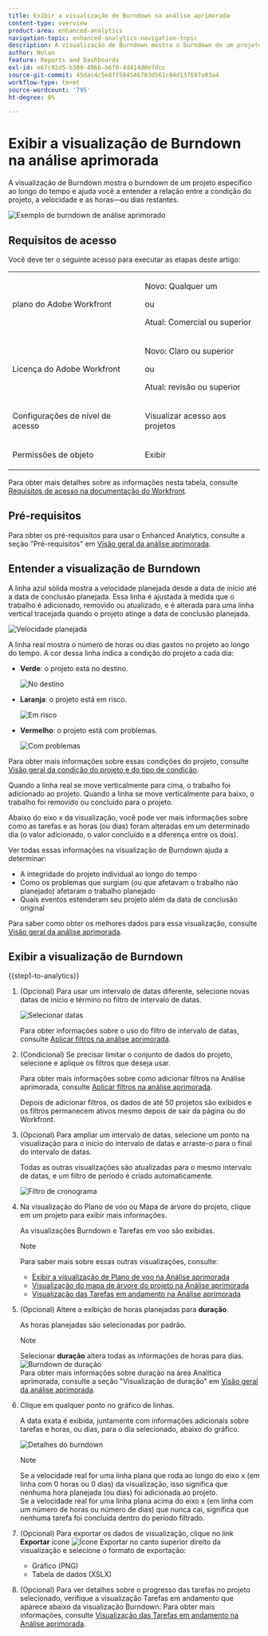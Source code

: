 ```yaml
---
title: Exibir a visualização de Burndown na análise aprimorada
content-type: overview
product-area: enhanced-analytics
navigation-topic: enhanced-analytics-navigation-topic
description: A visualização de Burndown mostra o burndown de um projeto específico ao longo do tempo e ajuda você a entender a relação entre a condição do projeto, a velocidade e as horas—ou dias restantes.
author: Nolan
feature: Reports and Dashboards
exl-id: e67c92d5-b309-406b-b6f0-4d414d0e7dcc
source-git-commit: 45dac4c5e8ff584546783d561c04d137697a03a4
workflow-type: tm+mt
source-wordcount: '795'
ht-degree: 0%

---
```


# Exibir a visualização de Burndown na análise aprimorada

<!-- Audited: 12/2023 -->

A visualização de Burndown mostra o burndown de um projeto específico ao longo do tempo e ajuda você a entender a relação entre a condição do projeto, a velocidade e as horas—ou dias restantes.

![Exemplo de burndown de análise aprimorado](assets/burndown120623.png)

## Requisitos de acesso

Você deve ter o seguinte acesso para executar as etapas deste artigo:

<table style="table-layout:auto"> 
 <col> 
 <col> 
 <tbody> 
  <tr> 
   <td role="rowheader">plano do Adobe Workfront</td> 
   <td>
      <p>Novo: Qualquer um</p>
      <p>ou</p>
      <p>Atual: Comercial ou superior</p></td>
  </tr> 
  <tr> 
   <td role="rowheader">Licença do Adobe Workfront</td> 
   <td>
      <p>Novo: Claro ou superior</p>
      <p>ou</p>
      <p>Atual: revisão ou superior</p>
   </td> 
  </tr> 
  <tr> 
   <td role="rowheader">Configurações de nível de acesso</td> 
   <td> <p>Visualizar acesso aos projetos</p> </td> 
  </tr> 
  <tr> 
   <td role="rowheader">Permissões de objeto</td> 
   <td> <p>Exibir</p> </td>
  </tr> 
 </tbody> 
</table>

Para obter mais detalhes sobre as informações nesta tabela, consulte [Requisitos de acesso na documentação do Workfront](/help/quicksilver/administration-and-setup/add-users/access-levels-and-object-permissions/access-level-requirements-in-documentation.md).

## Pré-requisitos

Para obter os pré-requisitos para usar o Enhanced Analytics, consulte a seção &quot;Pré-requisitos&quot; em [Visão geral da análise aprimorada](../enhanced-analytics/enhanced-analytics-overview.md).

## Entender a visualização de Burndown

A linha azul sólida mostra a velocidade planejada desde a data de início até a data de conclusão planejada. Essa linha é ajustada à medida que o trabalho é adicionado, removido ou atualizado, e é alterada para uma linha vertical tracejada quando o projeto atinge a data de conclusão planejada.

![Velocidade planejada](assets/burndown-planned-line.png)

A linha real mostra o número de horas ou dias gastos no projeto ao longo do tempo. A cor dessa linha indica a condição do projeto a cada dia:

* **Verde**: o projeto está no destino.

  ![No destino](assets/burndown-green.png)

* **Laranja**: o projeto está em risco.

  ![Em risco](assets/burndown-orange.png)

* **Vermelho**: o projeto está com problemas.

  ![Com problemas](assets/burndown-red.png)

Para obter mais informações sobre essas condições do projeto, consulte [Visão geral da condição do projeto e do tipo de condição](../manage-work/projects/manage-projects/project-condition-and-condition-type.md).

Quando a linha real se move verticalmente para cima, o trabalho foi adicionado ao projeto. Quando a linha se move verticalmente para baixo, o trabalho foi removido ou concluído para o projeto.

Abaixo do eixo x da visualização, você pode ver mais informações sobre como as tarefas e as horas (ou dias) foram alteradas em um determinado dia (o valor adicionado, o valor concluído e a diferença entre os dois).

Ver todas essas informações na visualização de Burndown ajuda a determinar:

* A integridade do projeto individual ao longo do tempo
* Como os problemas que surgiam (ou que afetavam o trabalho não planejado) afetaram o trabalho planejado
* Quais eventos estenderam seu projeto além da data de conclusão original

Para saber como obter os melhores dados para essa visualização, consulte [Visão geral da análise aprimorada](../enhanced-analytics/enhanced-analytics-overview.md).

## Exibir a visualização de Burndown

{{step1-to-analytics}}

1. (Opcional) Para usar um intervalo de datas diferente, selecione novas datas de início e término no filtro de intervalo de datas.

   ![Selecionar datas](assets/filters-select-date-range-350x344.png)

   Para obter informações sobre o uso do filtro de intervalo de datas, consulte [Aplicar filtros na análise aprimorada](../enhanced-analytics/use-enhanced-analytics-filters.md).

1. (Condicional) Se precisar limitar o conjunto de dados do projeto, selecione e aplique os filtros que deseja usar.

   Para obter mais informações sobre como adicionar filtros na Análise aprimorada, consulte [Aplicar filtros na análise aprimorada](../enhanced-analytics/use-enhanced-analytics-filters.md).

   Depois de adicionar filtros, os dados de até 50 projetos são exibidos e os filtros permanecem ativos mesmo depois de sair da página ou do Workfront.

1. (Opcional) Para ampliar um intervalo de datas, selecione um ponto na visualização para o início do intervalo de datas e arraste-o para o final do intervalo de datas.

   Todas as outras visualizações são atualizadas para o mesmo intervalo de datas, e um filtro de período é criado automaticamente.

   ![Filtro de cronograma](assets/timeframe-filter-350x220.png)

1. Na visualização do Plano de voo ou Mapa de árvore do projeto, clique em um projeto para exibir mais informações.

   As visualizações Burndown e Tarefas em voo são exibidas.

   >[!NOTE]
   >
   >Para saber mais sobre essas outras visualizações, consulte:
   >
   >   * [Exibir a visualização de Plano de voo na Análise aprimorada](../enhanced-analytics/flight-plan-overview.md)
   >   * [Visualização do mapa de árvore do projeto na Análise aprimorada](../enhanced-analytics/project-treemap-overview.md)
   >   * [Visualização das Tarefas em andamento na Análise aprimorada](../enhanced-analytics/tasks-in-flight-overview.md)
   >

1. (Opcional) Altere a exibição de horas planejadas para **duração**.

   As horas planejadas são selecionadas por padrão.

   >[!NOTE]
   >
   >Selecionar **duração** altera todas as informações de horas para dias.\
   >![Burndown de duração](assets/duration-burndown-350x112.png)\
   >Para obter mais informações sobre duração na área Analítica aprimorada, consulte a seção &quot;Visualização de duração&quot; em [Visão geral da análise aprimorada](../enhanced-analytics/enhanced-analytics-overview.md#duration-view).

1. Clique em qualquer ponto no gráfico de linhas.

   A data exata é exibida, juntamente com informações adicionais sobre tarefas e horas, ou dias, para o dia selecionado, abaixo do gráfico.

   ![Detalhes do burndown](assets/burndown-task-and-hour-changes-350x121.png)

   >[!NOTE]
   >
   >Se a velocidade real for uma linha plana que roda ao longo do eixo x (em linha com 0 horas ou 0 dias) da visualização, isso significa que nenhuma hora planejada (ou dias) foi adicionada ao projeto.\
   >Se a velocidade real for uma linha plana acima do eixo x (em linha com um número de horas ou número de dias) que nunca cai, significa que nenhuma tarefa foi concluída dentro do período filtrado.

1. (Opcional) Para exportar os dados de visualização, clique no link **Exportar** ícone ![Ícone Exportar](assets/export.png) no canto superior direito da visualização e selecione o formato de exportação:

   * Gráfico (PNG)
   * Tabela de dados (XSLX)

1. (Opcional) Para ver detalhes sobre o progresso das tarefas no projeto selecionado, verifique a visualização Tarefas em andamento que aparece abaixo da visualização Burndown. Para obter mais informações, consulte [Visualização das Tarefas em andamento na Análise aprimorada](/help/quicksilver/enhanced-analytics/tasks-in-flight-overview.md).
